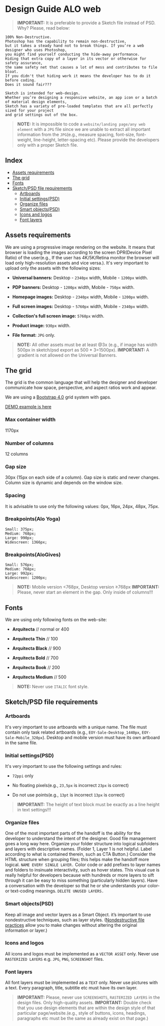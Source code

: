 
# Design Guide ALO web

> **IMPORTANT:** It is preferable to provide a Sketch file instead of PSD. Why? Please, read below:

```
100% Non-Destructive.
Photoshop has the capability to remain non-destructive,
but it takes a steady hand not to break things. If you’re a web designer who uses Photoshop,
you might find yourself conducting the hide-away performance.
Hiding that extra copy of a layer in its vector or otherwise for safety assurance,
the same safety net that causes a lot of mess and contributes to file bloat.
If you didn't that hiding work it means the developer has to do it before coding.
Does it sound fair???

Sketch is intended for web-design.
Whether you’re designing a responsive website, an app icon or a batch of material design elements,
Sketch has a variety of pre-loaded templates that are all perfectly sized for your project
and grid settings out of the box.
```

> **NOTE:** It is impossible to code a `website/landing page/any web element` with a `JPG` file since we are unable to extract all important information from the `JPG`(e.g., measure spacing, font-size, font-weight, line-height, letter-spacing etc).
Please provide the developers only with a proper Sketch file.

## Index

- [Assets requirements](#assets-requirements)
- [The grid](#the-grid)
- [Fonts](#fonts)
- [Sketch/PSD file requirements](#sketchpsd-file-requirements)
  - [Artboards](#artboards)
  - [Initial settings(PSD)](#initial-settingspsd)
  - [Organize files](#organize-files)
  - [Smart objects(PSD)](#smart-objectspsd)
  - [Icons and logos](#icons-and-logos)
  - [Font layers](#font-layers)

## Assets requirements

We are using a progressive image rendering on the website. It means that browser is loading the images according to the screen DPR(Device Pixel Ratio) of the user(e.g., If the user has 4K/5K/Retina monitor the browser will load only high-resolution assets and vice versa.). It's very important to upload only the assets with the following sizes:

- **Universal banners:** Desktop - `2340px` width, Mobile - `1200px` width.

- **PDP banners:** Desktop - `1200px` width, Mobile - `750px` width.

- **Homepage images:** Desktop - `2340px` width, Mobile - `1200px` width.

- **Full screen images:** Desktop - `5760px` width, Mobile - `2340px` width.

- **Collection's full screen image:** `5760px` width.

- **Product image:** `930px` width.

- **File format:** `JPG` only.

> **NOTE:** All other assets must be at least @3x (e.g., if image has width 500px in sketch/psd export as 500 * 3=1500px).
> **IMPORTANT:** A gradient is not allowed on the Universal Banners.

## The grid

The grid is the common language that will help the designer and developer communicate how space, perspective, and aspect ratios work and appear.

We are using a [Bootstrap 4.0](https://getbootstrap.com/docs/4.2/layout/grid/) grid system with gaps.

[DEMO example is here](https://codepen.io/RayDevAlo/full/ebEmyq)

### Max container width

1170px

### Number of columns

12 columns

### Gap size

30px (15px on each side of a column). Gap size is static and never changes. Column size is dynamic and depends on the window size.

### Spacing

It is advisable to use only the following values: 0px, 16px, 24px, 48px, 75px.

### Breakpoints(Alo Yoga)

```
Small: 375px;
Medium: 768px;
Large: 990px;
Widescreen: 1366px;
```

### Breakpoints(AloGives)

```
Small: 576px;
Medium: 768px;
Large: 992px;
Widescreen: 1200px;
```

> **NOTE:** Mobile version <768px, Desktop version ≥768px
> **IMPORTANT:** Please, never start an element in the gap. Only inside of columns!!!

## Fonts

We are using only following fonts on the web-site:

- **Arquitecta** // normal or 400

- **Arquitecta Thin** // 100

- **Arquitecta Black** // 900

- **Arquitecta Bold** // 700

- **Arquitecta Book** // 200

- **Arquitecta Medium** // 500

> **NOTE:** Never use `ITALIC` font style.

## Sketch/PSD file requirements

### Artboards

It's very important to use artboards with a unique name. The file must contain only task related artboards (e.g., `EOY-Sale-Desktop_1440px`, `EOY-Sale-Mobile_320px`). Desktop and mobile version must have its own artboard in the same file.

### Initial settings(PSD)

It's very important to use the following settings and rules:

- `72ppi` only

- No floating pixels(e.g., `23,5px` is incorrect `23px` is correct)

- Do not use points(e.g., `13pt` is incorrect `13px` is correct)

> **IMPORTANT:** The height of text block must be exactly as a line height in text settings!!!

### Organize files

One of the most important parts of the handoff is the ability for the developer to understand the intent of the designer.
Good file management goes a long way here. Organize your folder structure into logical subfolders and layers with descriptive names. (Folder 1, Layer 1 is not helpful. Label according to what is contained therein, such as CTA Button.)
Consider the HTML structure when grouping files; this helps make the handoff more logical. `NAME EVERY SINGLE LAYER.`
Color code or add prefixes to layer names and folders to insinuate interactivity, such as hover states. This visual cue is really helpful for developers because with hundreds or more layers to sift through it can be easy to miss something (particularly hidden layers). Have a conversation with the developer so that he or she understands your color- or text-coding meanings. `DELETE UNUSED LAYERS.`

### Smart objects(PSD)

Keep all image and vector layers as a Smart Object. it’s important to use nondestructive techniques, such as layer styles. ([Nondestructive file practices](https://helpx.adobe.com/photoshop/using/nondestructive-editing.html) allow you to make changes without altering the original information or layer.)

### Icons and logos

All icons and logos must be implemented as a `VECTOR ASSET` only. Never use `RASTERIZED LAYERS` e.g. `JPG`, `PNG`, `SCREENSHOT` files.

### Font layers

All font layers must be implemented as a `TEXT` only. Never use pictures with a text. Every paragraph, title, subtitle etc must have its own layer.

> **IMPORTANT:** Please, never use `SCREENSHOTS`, `RASTERIZED LAYERS` in the design files. Only high-quality assets.
> **IMPORTANT:** Double check that you use design elements that are within the design style of that particular page/website.(e.g., style of buttons, icons, headings, paragraphs etc must be the same as already exist on that page.)
